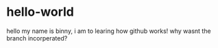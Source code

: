 # hello-world


hello my name is binny, i am to learing how github works!
why wasnt the branch incorperated?
